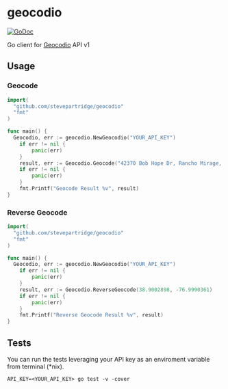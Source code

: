 # geocodio
[![GoDoc](https://godoc.org/github.com/stevepartridge/geocodio?status.svg)](https://godoc.org/github.com/stevepartridge/geocodio)

Go client for [Geocodio](http://geocod.io) API v1

Usage
-------
### Geocode
```go
import(
  "github.com/stevepartridge/geocodio"
  "fmt"
)

func main() {
  Geocodio, err := geocodio.NewGeocodio("YOUR_API_KEY")
	if err != nil {
		panic(err)
	}
	result, err := Geocodio.Geocode("42370 Bob Hope Dr, Rancho Mirage, CA")
	if err != nil {
		panic(err)
	}
	fmt.Printf("Geocode Result %v", result)
}
```

### Reverse Geocode
```go
import(
  "github.com/stevepartridge/geocodio"
  "fmt"
)

func main() {
  Geocodio, err := geocodio.NewGeocodio("YOUR_API_KEY")
	if err != nil {
		panic(err)
	}
	result, err := Geocodio.ReverseGeocode(38.9002898, -76.9990361)
	if err != nil {
		panic(err)
	}
	fmt.Printf("Reverse Geocode Result %v", result)
}
```

Tests
-------
You can run the tests leveraging your API key as an enviroment variable from terminal (*nix).
```
API_KEY=<YOUR_API_KEY> go test -v -cover
```
